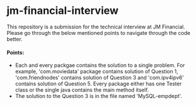 # jm-financial-interview

This repository is a submission for the technical interview at JM Financial.
Please go through the below mentioned points to navigate through the code better.

#### Points:
* Each and every packgae contains the solution to a single problem. For example, 'com.moviedata' package contains solution of Question 1, 'com.friendnodes' contains solution of Question 3 and 'com.ipv4ipv6' contains solution of Question 5. Every package either has one Tester class or the single java contains the main method itself.
* The solution to the Question 3 is in the file named 'MySQL-empdept'.
